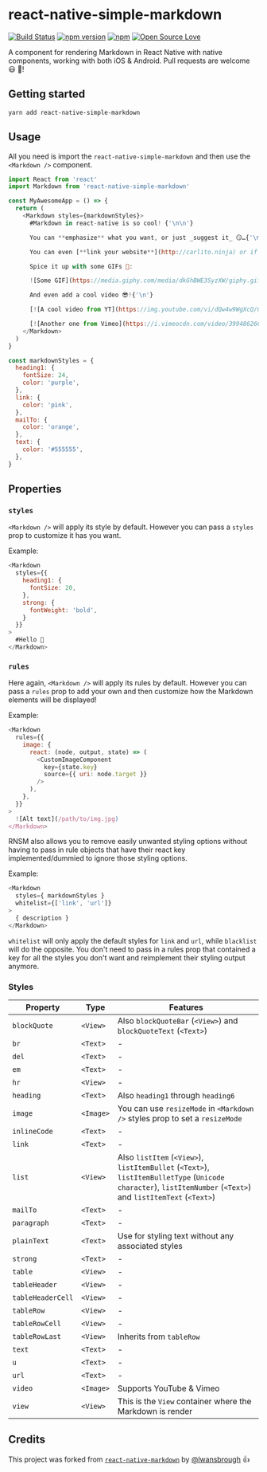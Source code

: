 # react-native-simple-markdown
[![Build Status](https://travis-ci.org/CharlesMangwa/react-native-simple-markdown.svg?branch=master)](https://travis-ci.org/CharlesMangwa/react-native-simple-markdown)
[![npm version](https://badge.fury.io/js/react-native-simple-markdown.svg)](https://badge.fury.io/js/react-native-simple-markdown)
[![npm](https://img.shields.io/npm/dm/react-native-simple-markdown.svg?maxAge=2592000)](https://www.npmjs.com/package/react-native-simple-markdown)
[![Open Source Love](https://badges.frapsoft.com/os/v1/open-source.svg?v=103)](https://github.com/ellerbrock/open-source-badge/)

A component for rendering Markdown in React Native with native components, working with both iOS & Android. Pull requests are welcome 😃 🎉!

## Getting started

`yarn add react-native-simple-markdown`

## Usage

All you need is import the `react-native-simple-markdown` and then use the
`<Markdown />` component.

```js
import React from 'react'
import Markdown from 'react-native-simple-markdown'

const MyAwesomeApp = () => {
  return (
    <Markdown styles={markdownStyles}>
      #Markdown in react-native is so cool! {'\n\n'}

      You can **emphasize** what you want, or just _suggest it_ 😏…{'\n'}

      You can even [**link your website**](http://carlito.ninja) or if you prefer: [email somebody](mailto:email@somebody.com){'\n'}

      Spice it up with some GIFs 💃:

      ![Some GIF](https://media.giphy.com/media/dkGhBWE3SyzXW/giphy.gif){'\n'}

      And even add a cool video 😎!{'\n'}

      [![A cool video from YT](https://img.youtube.com/vi/dQw4w9WgXcQ/0.jpg)](http://www.youtube.com/watch?v=dQw4w9WgXcQ)

      [![Another one from Vimeo](https://i.vimeocdn.com/video/399486266_640.jpg)](https://vimeo.com/57580368)
    </Markdown>   
  )
}

const markdownStyles = {
  heading1: {
    fontSize: 24,
    color: 'purple',
  },
  link: {
    color: 'pink',
  },
  mailTo: {
    color: 'orange',
  },
  text: {
    color: '#555555',
  },
}
```

## Properties
### `styles`

`<Markdown />` will apply its style by default. However you can pass a `styles` prop to customize it has you want.

Example:

```js
<Markdown
  styles={{
    heading1: {
      fontSize: 20,
    },
    strong: {
      fontWeight: 'bold',
    }
  }}
>
  #Hello 👋
</Markdown>
```

### `rules`

Here again, `<Markdown />` will apply its rules by default. However you can pass a `rules` prop to add your own and then customize how the Markdown elements will be displayed!

Example:

```js
<Markdown
  rules={{
    image: {
      react: (node, output, state) => (
        <CustomImageComponent
          key={state.key}
          source={{ uri: node.target }}
        />
      ),
    },
  }}
>
  ![Alt text](/path/to/img.jpg)
</Markdown>
```

RNSM also allows you to remove easily unwanted styling options without having to pass in rule objects that have their react key implemented/dummied to ignore those styling options.

Example:

```js
<Markdown
  styles={ markdownStyles }
  whitelist={['link', 'url']}
>
  { description }
</Markdown>
```

`whitelist` will only apply the default styles for `link` and `url`, while `blacklist` will do the opposite. You don't need to pass in a rules prop that contained a key for all the styles you don't want and reimplement their styling output anymore.

### Styles

| Property | Type | Features |
| ------ | ------ |  ------ |
| `blockQuote` | `<View>` | Also `blockQuoteBar` (`<View>`) and `blockQuoteText` (`<Text>`) |
| `br` | `<Text>` | - |
| `del` | `<Text>` | - |
| `em` | `<Text>` | - |
| `hr` | `<View>` | - |
| `heading` | `<Text>` | Also `heading1` through `heading6` |
| `image` | `<Image>` | You can use `resizeMode` in `<Markdown />` styles prop to set a `resizeMode` |
| `inlineCode` | `<Text>` | - |
| `link` | `<Text>` | - |
| `list` | `<View>` | Also `listItem` (`<View>`), `listItemBullet` (`<Text>`), `listItemBulletType` (`Unicode character`), `listItemNumber` (`<Text>`) and `listItemText` (`<Text>`) |
| `mailTo` | `<Text>` | - |
| `paragraph` | `<Text>` | - |
| `plainText` | `<Text>` | Use for styling text without any associated styles |
| `strong` | `<Text>` | - |
| `table` | `<View>` | - |
| `tableHeader` | `<View>` | - |
| `tableHeaderCell` | `<View>` | - |
| `tableRow` | `<View>` | - |
| `tableRowCell` | `<View>` | - |
| `tableRowLast` | `<View>` | Inherits from `tableRow` |
| `text` | `<Text>` | - |
| `u` | `<Text>` | - |
| `url` | `<Text>` | - |
| `video` | `<Image>` | Supports YouTube & Vimeo |
| `view` | `<View>` | This is the `View` container where the Markdown is render |

## Credits

This project was forked from [`react-native-markdown`](https://github.com/lwansbrough/react-native-markdown) by [@lwansbrough](https://github.com/lwansbrough) 👍
